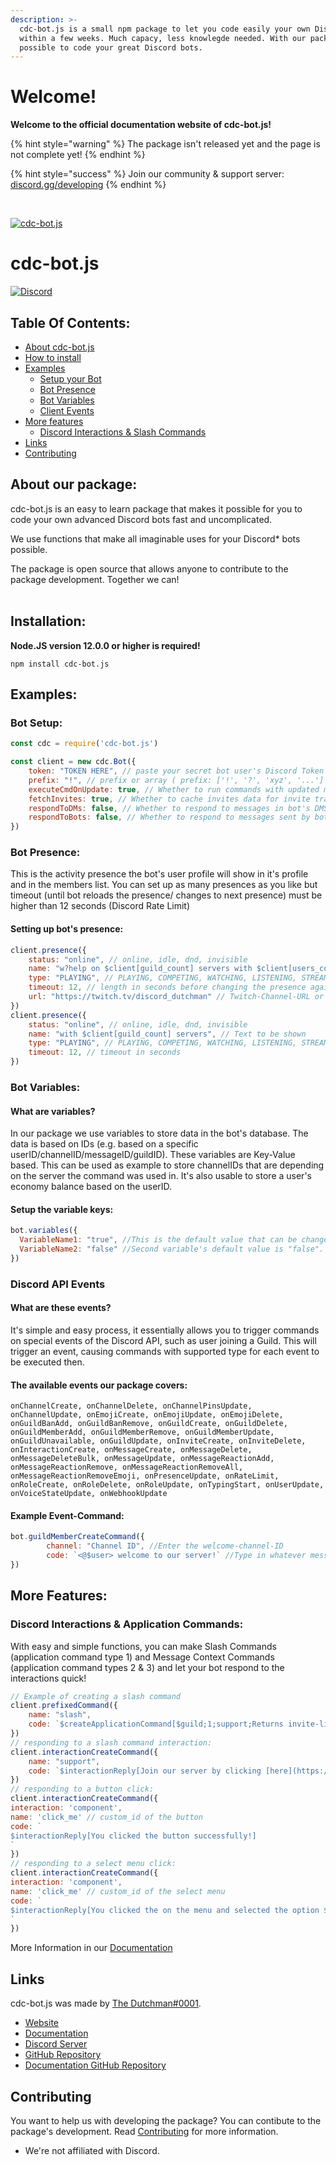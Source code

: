 ```yaml
---
description: >-
  cdc-bot.js is a small npm package to let you code easily your own Discord Bots
  within a few weeks. Much capacy, less knowlegde needed. With our package it's
  possible to code your great Discord bots.
---
```


# Welcome!

**Welcome to the official documentation website of cdc-bot.js!**

{% hint style="warning" %}
The package isn't released yet and the page is not complete yet! 
{% endhint %}

{% hint style="success" %}
Join our community & support server: [discord.gg/developing](https://discord.gg/developing)
{% endhint %}

  <br />
    <p>
    <a href="https://discord.gg/developing"><img src="https://cdn.discordapp.com/attachments/848540884438220800/877531368052109413/banner_cdc2.png" alt="cdc-bot.js" /></a>
  </p>

# cdc-bot.js
[![Discord](https://img.shields.io/discord/845696357406998588?color=blue&label=Discord&logo=discord&logoColor=white)](https://discord.gg/djcSRFPPaN)

## Table Of Contents:
- [About cdc-bot.js](#about-our-package)
- [How to install](#installation)
- [Examples](#examples)
  - [Setup your Bot](#bot-setup)
  - [Bot Presence](#bot-presence)
  - [Bot Variables](#bot-variables)
  - [Client Events](#discord-api-events)
- [More features](#more-features) 
  - [Discord Interactions & Slash Commands](#discord-interactions--application-commands)
- [Links](#links)
- [Contributing](#contributing)


## About our package:
cdc-bot.js is an easy to learn package that makes it possible for you to code your own advanced Discord bots fast and uncomplicated.

We use functions that make all imaginable uses for your Discord* bots possible. </br>

 The package is open source that allows anyone to contribute to the package development. Together we can! <br>
 </br>
 
## Installation:

**Node.JS version 12.0.0 or higher is required!**  

```sh-session
npm install cdc-bot.js
```

## Examples:

### Bot Setup:
```js
const cdc = require('cdc-bot.js')

const client = new cdc.Bot({
    token: "TOKEN HERE", // paste your secret bot user's Discord Token
    prefix: "!", // prefix or array ( prefix: ['!', '?', 'xyz', '...'] ) of prefixes, optional, default is "!"
    executeCmdOnUpdate: true, // Whether to run commands with updated messages if they're a command trigger, optional, default false
    fetchInvites: true, // Whether to cache invites data for invite tracking system or not
    respondToDMs: false, // Whether to respond to messages in bot's DMS or not, optional, default true
    respondToBots: false, // Whether to respond to messages sent by bots or not, optional, default true
})

```
### Bot Presence: 
This is the activity presence the bot's user profile will show in it's profile and in the members list.
You can set up as many presences as you like but timeout (until bot reloads the presence/ changes to next presence) must be higher than 12 seconds (Discord Rate Limit)

#### Setting up bot's presence:
```js
client.presence({
    status: "online", // online, idle, dnd, invisible
    name: "w?help on $client[guild_count] servers with $client[users_count] users", // Text to be shown
    type: "PLAYING", // PLAYING, COMPETING, WATCHING, LISTENING, STREAMING
    timeout: 12, // length in seconds before changing the presence again (must be 12 or higher)
    url: "https://twitch.tv/discord_dutchman" // Twitch-Channel-URL or YouTube-Video-URL if type is STREAMING
})
client.presence({
    status: "online", // online, idle, dnd, invisible
    name: "with $client[guild_count] servers", // Text to be shown
    type: "PLAYING", // PLAYING, COMPETING, WATCHING, LISTENING, STREAMING
    timeout: 12, // timeout in seconds
})
```
### Bot Variables:

#### What are variables?

In our package we use variables to store data in the bot's database. The data is based on IDs (e.g. based on a specific userID/channelID/messageID/guildID). These variables are Key-Value based. This can be used as example to store channelIDs that are depending on the server the command was used in. It's also usable to store a user's economy balance based on the userID.

#### Setup the variable keys:
```js
bot.variables({
  VariableName1: "true", //This is the default value that can be changed via functions for each user/channel/server/message differently.
  VariableName2: "false" //Second variable's default value is "false".
})
```

### Discord API Events

#### What are these events?

It's simple and easy process, it essentially allows you to trigger commands on special events of the Discord API, such as user joining a Guild.
This will trigger an event, causing commands with supported type for each event to be executed then.
#### The available events our package covers:
```
onChannelCreate, onChannelDelete, onChannelPinsUpdate, onChannelUpdate, onEmojiCreate, onEmojiUpdate, onEmojiDelete, onGuildBanAdd, onGuildBanRemove, onGuildCreate, onGuildDelete, onGuildMemberAdd, onGuildMemberRemove, onGuildMemberUpdate, onGuildUnavailable, onGuildUpdate, onInviteCreate, onInviteDelete, onInteractionCreate, onMessageCreate, onMessageDelete, onMessageDeleteBulk, onMessageUpdate, onMessageReactionAdd, onMessageReactionRemove, onMessageReactionRemoveAll, onMessageReactionRemoveEmoji, onPresenceUpdate, onRateLimit, onRoleCreate, onRoleDelete, onRoleUpdate, onTypingStart, onUserUpdate, onVoiceStateUpdate, onWebhookUpdate
```

#### Example Event-Command:
```js
bot.guildMemberCreateCommand({
        channel: "Channel ID", //Enter the welcome-channel-ID
        code: `<@$user> welcome to our server!` //Type in whatever message you would like to be send.
})
```

## More Features:

### Discord Interactions & Application Commands:

With easy and simple functions, you can make Slash Commands (application command type 1) and Message Context Commands (application command types 2 & 3) and let your bot respond to the interactions quick!

```js
// Example of creating a slash command
client.prefixedCommand({
    name: "slash",
    code: `$createApplicationCommand[$guild;1;support;Returns invite-link of our support-server.]`
})
// responding to a slash command interaction:
client.interactionCreateCommand({
    name: "support", 
    code: `$interactionReply[Join our server by clicking [here](https://discord.gg/djcSRFPPaN)]`
})
// responding to a button click:
client.interactionCreateCommand({
interaction: 'component',
name: 'click_me' // custom_id of the button
code: `
$interactionReply[You clicked the button successfully!]
`
})
// responding to a select menu click:
client.interactionCreateCommand({
interaction: 'component',
name: 'click_me' // custom_id of the select menu
code: `
$interactionReply[You clicked the on the menu and selected the option $interactionData[select_values]!]
`
})
```

More Information in our [Documentation](https://cdc-bot.dutchman-dev.com/guide/application-commands)

## Links
cdc-bot.js was made by [The Dutchman#0001](https://discordapp.com/users/704677071929999390).
- [Website](https://cdc-bot.dutchman-dev.com)
- [Documentation](https://cdc-bot.dutchman-dev.com)
- [Discord Server](https://discord.gg/HmtpbraCnk)
- [GitHub Repository](https://github.com/cdc-bot-js-npm/cdc-bot.js)
- [Documentation GitHub Repository](https://github.com/cdc-bot-js-npm/documentation)

## Contributing
You want to help us with developing the package? You can contibute to the package's development. Read [Contributing](https://github.com/cdc-bot-js-npm/cdc-bot.js/blob/main/.github/CONTRIBUTING.md) for more information.

* We're not affiliated with Discord.
